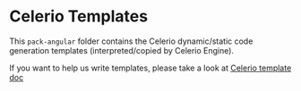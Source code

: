 # Celerio Templates

This `pack-angular` folder contains the Celerio dynamic/static code generation templates (interpreted/copied by Celerio Engine). 

If you want to help us write templates, please take a look at 
[Celerio template doc](http://www.jaxio.com/documentation/celerio/templates.html) 

